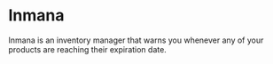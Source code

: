 # Inmana

Inmana is an inventory manager that warns you whenever any of your products are reaching their expiration date.